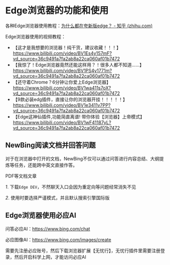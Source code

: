 # Edge浏览器的功能和使用

各种Edge浏览器使用教程：[为什么都在夸新版edge？ - 知乎 (zhihu.com)](https://www.zhihu.com/question/385302999/answer/1809402376)

Edge浏览器使用的视频教程：

- 【这才是我想要的浏览器！纯干货，建议收藏！！！】<https://www.bilibili.com/video/BV1Es4y157mF?vd_source=36c9491a7fa2ab8a22ca060af01b7472>
- 【我惊了！Edge浏览器竟然还能这样用？！很多人都不知道......】<https://www.bilibili.com/video/BV1PS4y1771m?vd_source=36c9491a7fa2ab8a22ca060af01b7472>
- 【还守着Chrome？6分钟让你爱上Edge浏览器】<https://www.bilibili.com/video/BV1wa411s7oX?vd_source=36c9491a7fa2ab8a22ca060af01b7472>
- 【9款必装edg插件，直接让你的浏览器开挂！！！！！】<https://www.bilibili.com/video/BV1e3411v7PP?vd_source=36c9491a7fa2ab8a22ca060af01b7472>
- 【Edge这神仙插件,功能简直离谱! 带你体验【浏览器】上帝模式】<https://www.bilibili.com/video/BV1wF41187yL?vd_source=36c9491a7fa2ab8a22ca060af01b7472>

## NewBing阅读文档并回答问题

对于在浏览器中打开的文档，NewBing不仅可以通过问答进行内容总结、大纲提炼等任务，还能跨中英文直接作答。

PDF等文档文章

*1*. 下载`Edge DEV`，不然聊天入口会因为重定向等问题经常消失不见

*2*. 使用时要选择严谨模式，并且默认搜索引擎国际版

## Edge浏览器使用必应AI

问答必应AI：https://www.bing.com/chat

必应图像AI：https://www.bing.com/images/create

需要先注册必应账号，然后下载浏览器扩展【无忧行】，无忧行插件里需要注册登录，然后开启科学上网，才能访问必应AI

